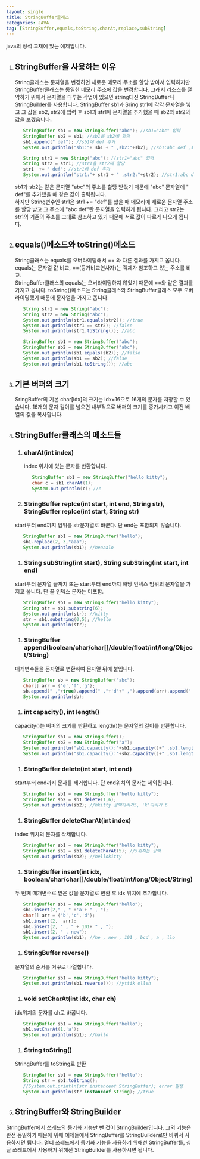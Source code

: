```yaml
---
layout: single
title: StringBuffer클래스
categories: JAVA
tag: [StringBuffer,equals,toString,charAt,replace,subString]
---
```


java의 정석 교재에 있는 예제입니다.

1. ## StringBuffer을 사용하는 이유
   String클래스는 문자열을 변경하면 새로운 메모리 주소를 할당 받아서 입력하지만 StringBuffer클래스는 동일한 메모리 주소에 값을 변경합니다. 그래서 리소스를 절약하기 위해서 문자열을 다루는 작업이 있으면 string대신 StringBuffer나 StringBuilder를 사용합니다.
   StringBuffer sb1과 Sring str1에 각각 문자열을 넣고 그 값을 sb2, str2에 입력 후 sb1과 str1에 문자열을 추가했을 때 sb2와 str2의 값을 보겠습니다.
   ```java
      StringBuffer sb1 = new StringBuffer("abc"); //sb1="abc" 입력
      StringBuffer sb2 = sb1; //sb1을 sb2에 할당
      sb1.append(" def"); //sb1에 def 추가
      System.out.println("sb1:"+ sb1 + " ,sb2:"+sb2); //sb1:abc def ,sb2:abc def

      String str1 = new String("abc"); //str1="abc" 입력
      String str2 = str1; //str1을 str2에 할당
      str1  += " def"; //str1에 def 추가
      System.out.println("str1:"+ str1 + " ,str2:"+str2); //str1:abc def ,str2:abc
   ```
   sb1과 sb2는 같은 문자열 "abc"의 주소를 할당 받았기 때문에 "abc" 문자열에 " def"를 추가했을 때 같은 값이 출력됩니다.   
   하지만 String변수인 str1은 str1 += "def"를 했을 때 메모리에 새로운 문자열 주소를 할당 받고 그 주소에 "abc def"란 문자열을 입력하게 됩니다. 그리고  str2는 str1의 기존의 주소를 그대로 참조하고 있기 때문에 서로 값이 다르게 나오게 됩니다.
1. ## equals()메소드와 toString()메소드
   String클래스는 equals를 오버라이딩해서 == 와 다른 결과를 가지고 옵니다. equals는 문자열 값 비교, ==(등가비교연사자)는 객체가 참조하고 있는 주소를 비교.  
   StringBuffer클래스의 equals는 오버라이딩하지 않았기 때문에 ==와 같은 결과를 가지고 옵니다.
   toString()메소드는 String클래스와 StringBuffer클래스 모두 오버라이딩했기 때문에 문자열을 가지고 옵니다.
   ```java
      String str1 = new String("abc"); 
      String str2 = new String("abc");
      System.out.println(str1.equals(str2)); //true
      System.out.println(str1 == str2); //false
      System.out.println(str1.toString()); //abc

      StringBuffer sb1 = new StringBuffer("abc"); 
      StringBuffer sb2 = new StringBuffer("abc");
      System.out.println(sb1.equals(sb2)); //false
      System.out.println(sb1 == sb2); //false
      System.out.println(sb1.toString()); //abc
   ```
1. ## 기본 버퍼의 크기
   SringBuffer의 기본 char[idx]의 크기는 idx=16으로 16개의 문자를 저장할 수 있습니다. 16개의 문자 길이를 넘으면 내부적으로 버퍼의 크기를 증가시키고 이전 배열의 값을 복사합니다.
1. ## StringBuffer클래스의 메소드들
   1. ### charAt(int index)
      index 위치에 있는 문자를 반환합니다.
      ```java
         StringBuffer sb1 = new StringBuffer("hello kitty");
         char c = sb1.charAt(1);
         System.out.println(c); //e
      ```
   1. ### StringBuffer replce(int start, int end, String str), StringBuffer replce(int start, String str)
   start부터 end까지 범위를 str문자열로 바꾼다. 단 end는 포함되지 않습니다.
   ```java
      StringBuffer sb1 = new StringBuffer("hello");
      sb1.replace(2, 3,"aaa");
      System.out.println(sb1); //heaaalo
   ```
   1. ### String subString(int start), String subString(int start, int end)
   start부터 문자열 끝까지 또는 start부터 end까지 해당 인덱스 범위의 문자열을 가지고 옵니다. 단 끝 인덱스 문자는 미포함.
   ```java
      StringBuffer sb1 = new StringBuffer("hello kitty");
      String str = sb1.substring(6);
      System.out.println(str); //kitty
      str = sb1.substring(0,5); //hello
      System.out.println(str);
   ```
   1. ### StringBuffer append(boolean/char/char[]/double/float/int/long/Object/String)
   매개변수들을 문자열로 변환하여 문자열 뒤에 붙입니다.
   ```java
      StringBuffer sb = new StringBuffer("abc");
      char[] arr = {'e','f','g'};
      sb.append(" ,"+true).append(" ,"+'d'+" ,").append(arr).append(" ,"+0.3454d).append(" ,"+34).append(" ,END");
      System.out.println(sb);
   ```
   1. ### int capacity(), int length()
   capacity()는 버퍼의 크기를 반환하고 length()는 문자열의 길이를 반환합니다.
   ```java
      StringBuffer sb1 = new StringBuffer();
      StringBuffer sb2 = new StringBuffer("a");
      System.out.println("sb1.capacity():"+sb1.capacity()+" ,sb1.length():"+sb1.length()); //sb1.capacity():16 ,sb1.length():0
      System.out.println("sb1.capacity():"+sb2.capacity()+" ,sb1.length():"+sb2.length()); //sb1.capacity():17 ,sb1.length():1
   ```
   1. ### StringBuffer delete(int start, int end)
   start부터 end까지 문자를 제거합니다. 단 end위치의 문자는 제외됩니다.
   ```java
      StringBuffer sb1 = new StringBuffer("hello kitty");
      StringBuffer sb2 = sb1.delete(1,6); 
      System.out.println(sb2); //hkitty 공백자리가5, 'k'자리가 6
   ```
   1. ### StringBuffer deleteCharAt(int index)
   index 위치의 문자를 삭제합니다.
   ```java
      StringBuffer sb1 = new StringBuffer("hello kitty");
      StringBuffer sb2 = sb1.deleteCharAt(5); //5위치는 공백
      System.out.println(sb2); //hellokitty
   ```
   1. ### StringBuffer insert(int idx, boolean/char/char[]/double/float/int/long/Object/String)
   두 번째 매개변수로 받은 값을 문자열로 변환 후 idx 위치에 추가합니다.  
   ```java
      StringBuffer sb1 = new StringBuffer("hello");
      sb1.insert(2," , " +'a'+ " , ");
      char[] arr = {'b','c','d'};
      sb1.insert(2,  arr);
      sb1.insert(2, " , " + 101+ " , ");
      sb1.insert(2, " , new");
      System.out.println(sb1); //he , new , 101 , bcd , a , llo
   ```
   1. ### StringBuffer reverse()
   문자열의 순서를 거꾸로 나열합니다.
   ```java
      StringBuffer sb1 = new StringBuffer("hello kitty");
      System.out.println(sb1.reverse()); //yttik olleh   
   ```
   1. ### void setCharAt(int idx, char ch)
   idx위치의 문자를 ch로 바꿉니다.
   ```java
      StringBuffer sb1 = new StringBuffer("hello");
      sb1.setCharAt(1,'a');
      System.out.println(sb1); //hallo
   ```
   1. ### String toString()
   StringBuffer를 toString로 반환
   ```java
      StringBuffer sb1 = new StringBuffer("hello");
      String str = sb1.toString();
      //System.out.println(str instanceof StringBuffer); error 발생
      System.out.println(str instanceof String); //true
   ```
1. ## StringBuffer와 StringBuilder
StringBuffer에서 쓰레드의 동기화 기능만 뺀 것이 StringBuilder입니다. 그외 기능은 완전 동일하기 때문에 위에 예제들에서 StringBuffer를 StringBuilder로만 바꿔서 사용하시면 됩니다. 멀티 쓰레드에서 동기화 기능을 사용하기 위해선 StringBuffer를, 싱글 쓰레드에서 사용하기 위해선 StringBuilder를 사용하시면 됩니다.



   

   